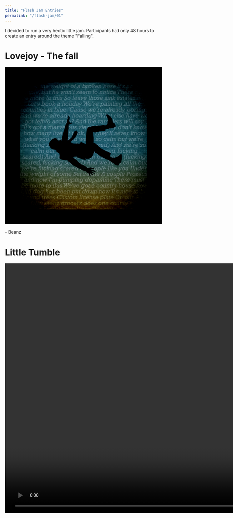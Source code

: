 ```yaml
---
title: "Flash Jam Entries"
permalink: "/flash-jam/01"
---
```

I decided to run a very hectic little jam. Participants had only 48 hours to create an entry around the theme "Falling".

# Lovejoy - The fall

![displays a looking glass/spy glass view of a man falling](/assets/flash-jam/01/thefallxcf.png)

\- Beanz


# Little Tumble


<video height=800 controls> 
<source src="/assets/flash-jam/01/Coastalyst.mp4" type="video/mp4">
<source src="/assets/flash-jam/01/Coastalyst.mkv" type="video/mkv">

browser does not support HTML video tag
</video>

I made this piece for this jam and used it to experiment with different techniques I've been working with in Blender. I ended up deciding on making an animation that simply showed my character falling through a variety of experimental environments before eventually landing into (what was supposed to look like before i ran out of time) a river next to some mountains. I also applied a few layers of outlines and sketch marks just for fun, as that's a feature in Blender I've been experimenting with recently.

\- Cooper Ludt


# Floor 1

<iframe src="https://itch.io/embed/2198530?bg_color=333536&amp;fg_color=ff6c6c&amp;link_color=ff9c0c&amp;border_color=676767" width="552" height="167" frameborder="0"><a href="https://dungenrobot.itch.io/floor1">Floor 1 by DungenRobot</a></iframe>

----

To stay up to date on the jam and all its variants: [join my discord](https://discord.com/invite/YUECSUHHM8). Take care and see you soon.